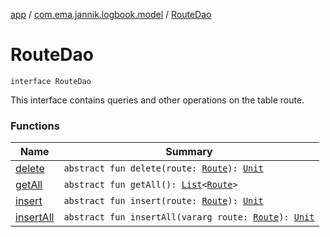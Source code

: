 [app](../../index.md) / [com.ema.jannik.logbook.model](../index.md) / [RouteDao](./index.md)

# RouteDao

`interface RouteDao`

This interface contains queries and other operations on the table route.

### Functions

| Name | Summary |
|---|---|
| [delete](delete.md) | `abstract fun delete(route: `[`Route`](../-route/index.md)`): `[`Unit`](https://kotlinlang.org/api/latest/jvm/stdlib/kotlin/-unit/index.html) |
| [getAll](get-all.md) | `abstract fun getAll(): `[`List`](https://kotlinlang.org/api/latest/jvm/stdlib/kotlin.collections/-list/index.html)`<`[`Route`](../-route/index.md)`>` |
| [insert](insert.md) | `abstract fun insert(route: `[`Route`](../-route/index.md)`): `[`Unit`](https://kotlinlang.org/api/latest/jvm/stdlib/kotlin/-unit/index.html) |
| [insertAll](insert-all.md) | `abstract fun insertAll(vararg route: `[`Route`](../-route/index.md)`): `[`Unit`](https://kotlinlang.org/api/latest/jvm/stdlib/kotlin/-unit/index.html) |
